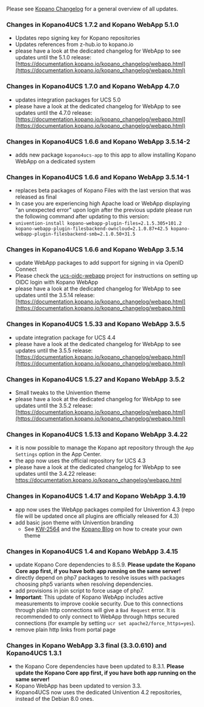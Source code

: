 Please see [Kopano Changelog](https://documentation.kopano.io/kopano_changelog/) for a general overview of all updates.

### Changes in Kopano4UCS 1.7.2 and Kopano WebApp 5.1.0

* Updates repo signing key for Kopano repositories
* Updates references from z-hub.io to kopano.io
* please have a look at the dedicated changelog for WebApp to see updates until the 5.1.0 release: [https://documentation.kopano.io/kopano_changelog/webapp.html](https://documentation.kopano.io/kopano_changelog/webapp.html)
### Changes in Kopano4UCS 1.7.0 and Kopano WebApp 4.7.0

* updates integration packages for UCS 5.0
* please have a look at the dedicated changelog for WebApp to see updates until the 4.7.0 release: [https://documentation.kopano.io/kopano_changelog/webapp.html](https://documentation.kopano.io/kopano_changelog/webapp.html)

### Changes in Kopano4UCS 1.6.6 and Kopano WebApp 3.5.14-2

* adds new package `kopano4ucs-app` to this app to allow installing Kopano WebApp on a dedicated system

### Changes in Kopano4UCS 1.6.6 and Kopano WebApp 3.5.14-1

* replaces beta packages of Kopano Files with the last version that was released as final
* In case you are experiencing high Apache load or WebApp displaying "an unexpected error" upon login after the previous update please run the following command after updating to this version:
* ``univention-install kopano-webapp-plugin-files=2.1.5.305+101.2 kopano-webapp-plugin-filesbackend-owncloud=2.1.0.87+42.5 kopano-webapp-plugin-filesbackend-smb=2.1.0.50+31.5``

### Changes in Kopano4UCS 1.6.6 and Kopano WebApp 3.5.14

* update WebApp packages to add support for signing in via OpenID Connect
* Please check the [ucs-oidc-webapp](https://github.com/Kopano-dev/ucs-oidc-webapp) project for instructions on setting up OIDC login with Kopano WebApp
* please have a look at the dedicated changelog for WebApp to see updates until the 3.5.14 release: [https://documentation.kopano.io/kopano_changelog/webapp.html](https://documentation.kopano.io/kopano_changelog/webapp.html)

### Changes in Kopano4UCS 1.5.33 and Kopano WebApp 3.5.5

* update integration package for UCS 4.4
* please have a look at the dedicated changelog for WebApp to see updates until the 3.5.5 release: [https://documentation.kopano.io/kopano_changelog/webapp.html](https://documentation.kopano.io/kopano_changelog/webapp.html)

### Changes in Kopano4UCS 1.5.27 and Kopano WebApp 3.5.2

* Small tweaks to the Univention theme
* please have a look at the dedicated changelog for WebApp to see updates until the 3.5.2 release: [https://documentation.kopano.io/kopano_changelog/webapp.html](https://documentation.kopano.io/kopano_changelog/webapp.html)

### Changes in Kopano4UCS 1.5.13 and Kopano WebApp 3.4.22

* it is now possible to manage the Kopano apt repository through the `App Settings` option in the App Center.
* the app now uses the official repository for UCS 4.3
* please have a look at the dedicated changelog for WebApp to see updates until the 3.4.22 release: https://documentation.kopano.io/kopano_changelog/webapp.html

### Changes in Kopano4UCS 1.4.17 and Kopano WebApp 3.4.19

* app now uses the WebApp packages compiled for Univention 4.3 (repo file will be updated once all plugins are officially released for 4.3)
* add basic json theme with Univention branding
    * See [KW-2564](https://jira.kopano.io/browse/KW-2564) and the [Kopano Blog](https://kopano.com/blog/new-json-themes-in-kopano-webapp/) on how to create your own theme

### Changes in Kopano4UCS 1.4 and Kopano WebApp 3.4.15

* update Kopano Core dependencies to 8.5.9. **Please update the Kopano Core app first, if you have both app running on the same server!**
* directly depend on php7 packages to resolve issues with packages choosing php5 variants when resolving dependencies.
* add provisions in join script to force usage of php7.
* **Important**: This update of Kopano WebApp includes active measurements to improve cookie security. Due to this connections through plain http connections will give a `Bad Request` error. It is recommended to only connect to WebApp through https secured connections (for example by setting `ucr set apache2/force_https=yes`).
* remove plain http links from portal page

### Changes in Kopano WebApp 3.3 final (3.3.0.610) and Kopano4UCS 1.3.1  

*   the Kopano Core dependencies have been updated to 8.3.1. **Please update the Kopano Core app first, if you have both app running on the same server!**
*   Kopano WebApp has been updated to version 3.3.
*   Kopano4UCS now uses the dedicated Univention 4.2 repositories, instead of the Debian 8.0 ones.
